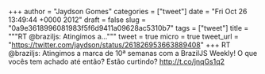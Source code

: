 
+++
author = "Jaydson Gomes"
categories = ["tweet"]
date = "Fri Oct 26 13:49:44 +0000 2012"
draft = false
slug = "0a9e3618996081983f5f6d9411a09628ac5310b7"
tags = ["tweet"]
title = """RT @braziljs: Atingimos a..."""
tweet = true
micro = true
tweet_url = "https://twitter.com/jaydson/status/261826953663889408"
+++
RT @braziljs: Atingimos a marca de 10ª semanas com a BrazilJS Weekly! O que vocês tem achado até então? Estão curtindo? http://t.co/jnqGs1q2
